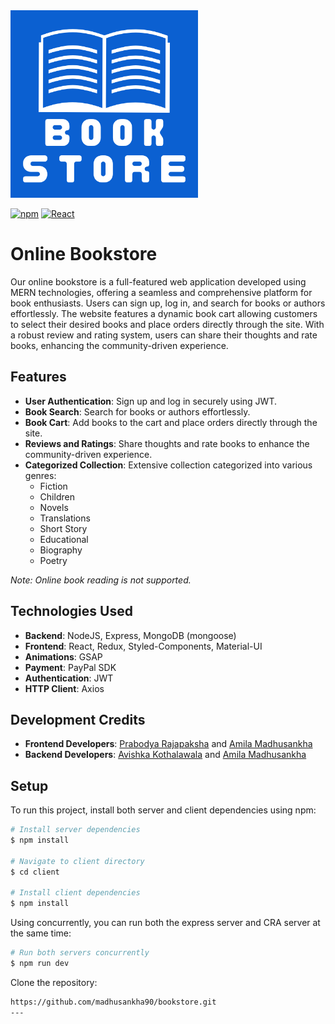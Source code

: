 <img src="client/public/icons/open-book.png" alt="bookstore icon" width="300"> 


[![npm](https://img.shields.io/npm/v/npm)](https://www.npmjs.com/package/npm)
[![React](https://img.shields.io/badge/React-v17.0.2-blue)](https://reactjs.org/)
# Online Bookstore
Our online bookstore is a full-featured web application developed using MERN technologies, offering a seamless and comprehensive platform for book enthusiasts. Users can sign up, log in, and search for books or authors effortlessly. The website features a dynamic book cart allowing customers to select their desired books and place orders directly through the site. With a robust review and rating system, users can share their thoughts and rate books, enhancing the community-driven experience.

## Features

- **User Authentication**: Sign up and log in securely using JWT.
- **Book Search**: Search for books or authors effortlessly.
- **Book Cart**: Add books to the cart and place orders directly through the site.
- **Reviews and Ratings**: Share thoughts and rate books to enhance the community-driven experience.
- **Categorized Collection**: Extensive collection categorized into various genres:
  - Fiction
  - Children
  - Novels
  - Translations
  - Short Story
  - Educational
  - Biography
  - Poetry

*Note: Online book reading is not supported.*

## Technologies Used

- **Backend**: NodeJS, Express, MongoDB (mongoose)
- **Frontend**: React, Redux, Styled-Components, Material-UI
- **Animations**: GSAP
- **Payment**: PayPal SDK
- **Authentication**: JWT
- **HTTP Client**: Axios

## Development Credits

- **Frontend Developers**: [Prabodya Rajapaksha](https://github.com/prabodya99) and [Amila Madhusankha](https://github.com/madhusankha90)
- **Backend Developers**: [Avishka Kothalawala](https://github.com/ackothalawala) and [Amila Madhusankha](https://github.com/madhusankha90)

## Setup

To run this project, install both server and client dependencies using npm:

```sh
# Install server dependencies
$ npm install

# Navigate to client directory
$ cd client

# Install client dependencies
$ npm install
```

Using concurrently, you can run both the express server and CRA server at the same time:

```sh
# Run both servers concurrently
$ npm run dev
```
Clone the repository:
   ```sh
   https://github.com/madhusankha90/bookstore.git
---

